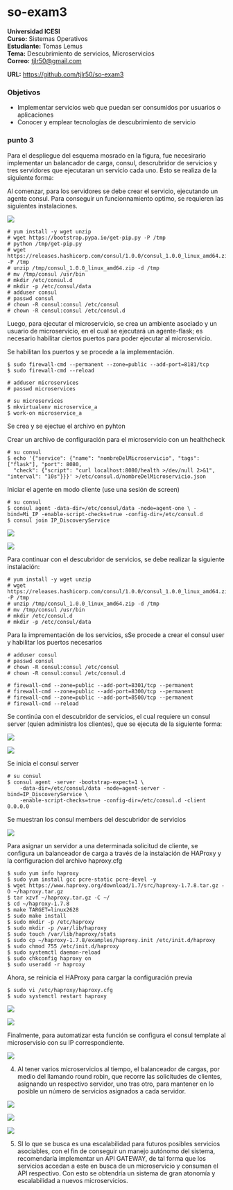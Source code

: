# so-exam3

**Universidad ICESI**  
**Curso:** Sistemas Operativos  
**Estudiante:** Tomas Lemus  
**Tema:** Descubrimiento de servicios, Microservicios  
**Correo:** tjlr50@gmail.com

**URL:** https://github.com/tjlr50/so-exam3

### Objetivos
* Implementar servicios web que puedan ser consumidos por usuarios o aplicaciones
* Conocer y emplear tecnologías de descubrimiento de servicio

### punto 3

Para el despliegue del esquema mosrado en la figura, fue necesirario implementar un balancador de carga, consul, descrubridor de servicios y tres servidores que ejecutaran un servicio cada uno. Esto se realiza de la siguiente forma:



Al comenzar, para los servidores se debe crear el servicio, ejecutando un agente consul. Para conseguir un funcionnamiento optimo, se requieren las siguientes instalaciones.

![][1]

```
# yum install -y wget unzip
# wget https://bootstrap.pypa.io/get-pip.py -P /tmp
# python /tmp/get-pip.py
# wget https://releases.hashicorp.com/consul/1.0.0/consul_1.0.0_linux_amd64.zip -P /tmp
# unzip /tmp/consul_1.0.0_linux_amd64.zip -d /tmp
# mv /tmp/consul /usr/bin
# mkdir /etc/consul.d
# mkdir -p /etc/consul/data
# adduser consul
# passwd consul
# chown -R consul:consul /etc/consul
# chown -R consul:consul /etc/consul.d
```

Luego, para ejecutar el microservicio, se crea un ambiente asociado y un usuario de microservicio, en el cual se ejecutará un agente-flask; es necesario habilitar ciertos puertos para poder ejecutar al microservicio.

Se habilitan los puertos y se procede a la implementación.

```
$ sudo firewall-cmd --permanent --zone=public --add-port=8181/tcp
$ sudo firewall-cmd --reload

# adduser microservices
# passwd microservices

# su microservices
$ mkvirtualenv microservice_a
$ work-on microservice_a
```

Se crea y se ejectue el archivo en pyhton

Crear un archivo de configuración para el microservicio con un healthcheck
```
# su consul
$ echo '{"service": {"name": "nombreDelMicroservicio", "tags": ["flask"], "port": 8080,
  "check": {"script": "curl localhost:8080/health >/dev/null 2>&1", "interval": "10s"}}}' >/etc/consul.d/nombreDelMicroservicio.json
```

Iniciar el agente en modo cliente (use una sesión de screen)

```
# su consul
$ consul agent -data-dir=/etc/consul/data -node=agent-one \ -bind=Mi_IP -enable-script-checks=true -config-dir=/etc/consul.d
$ consul join IP_DiscoveryService
```

![][2] 

![][4]
 

Para continuar con el descubridor de servicios, se debe realizar la siguiente instalación:

```
# yum install -y wget unzip
# wget https://releases.hashicorp.com/consul/1.0.0/consul_1.0.0_linux_amd64.zip -P /tmp
# unzip /tmp/consul_1.0.0_linux_amd64.zip -d /tmp
# mv /tmp/consul /usr/bin
# mkdir /etc/consul.d
# mkdir -p /etc/consul/data
```

Para la imprementación de los servicios, sSe procede a crear el consul user y habilitar los puertos necesarios

```
# adduser consul
# passwd consul
# chown -R consul:consul /etc/consul
# chown -R consul:consul /etc/consul.d

# firewall-cmd --zone=public --add-port=8301/tcp --permanent
# firewall-cmd --zone=public --add-port=8300/tcp --permanent
# firewall-cmd --zone=public --add-port=8500/tcp --permanent
# firewall-cmd --reload
```

Se continúa con el descubridor de servicios, el cual requiere un consul server (quien administra los clientes), que se ejecuta de la siguiente forma:

![][5] 

![][6]


Se inicia el consul server

```
# su consul
$ consul agent -server -bootstrap-expect=1 \
    -data-dir=/etc/consul/data -node=agent-server -bind=IP_DiscoveryService \
    -enable-script-checks=true -config-dir=/etc/consul.d -client 0.0.0.0
```

Se muestran los consul members del descubridor de servicios

![][7]


Para asignar un servidor a una determinada solicitud de cliente, se configura un balanceador de carga a través de la instalación de HAProxy y la configuracion del archivo haproxy.cfg

```
$ sudo yum info haproxy
$ sudo yum install gcc pcre-static pcre-devel -y
$ wget https://www.haproxy.org/download/1.7/src/haproxy-1.7.8.tar.gz -O ~/haproxy.tar.gz
$ tar xzvf ~/haproxy.tar.gz -C ~/
$ cd ~/haproxy-1.7.8
$ make TARGET=linux2628
$ sudo make install
$ sudo mkdir -p /etc/haproxy
$ sudo mkdir -p /var/lib/haproxy 
$ sudo touch /var/lib/haproxy/stats
$ sudo cp ~/haproxy-1.7.8/examples/haproxy.init /etc/init.d/haproxy
$ sudo chmod 755 /etc/init.d/haproxy
$ sudo systemctl daemon-reload
$ sudo chkconfig haproxy on
$ sudo useradd -r haproxy
```

Ahora, se reinicia el HAProxy para cargar la configuración previa

```
$ sudo vi /etc/haproxy/haproxy.cfg
$ sudo systemctl restart haproxy
```

![][8]

![][9]

Finalmente, para automatizar esta función se configura el consul template al microservisio con su IP correspondiente.


![][10]


4. Al tener varios microservicios al tiempo, el balanceador de cargas, por medio del llamando round robin, que recorre las solicitudes de clientes, asignando un respectivo servidor, uno tras otro, para mantener en lo posible un número de servicios asignados a cada servidor. 

![][11]

![][13]

![][15]

5. SI lo que se busca es una escalabilidad para futuros posibles servicios asociables, con el fin de conseguir un manejo autónomo del sistema, recomendaría implementar un API GATEWAY, de tal forma que los servicios accedan a este en busca de un microservicio y consuman el API respectivo. Con esto se obtendría un sistema de gran atonomía y escalabilidad a nuevos microservicios.












[1]: 1.PNG

[2]: 2.PNG

[3]: 3.PNG

[4]: 4.PNG

[5]: 5.PNG

[6]: 6.PNG

[7]: 7.PNG

[8]: 8.png

[9]: 9.png

[10]: 10.png

[11]: 11.png

[13]: 13.png

[14]: 14.PNG

[15]: 15.png

